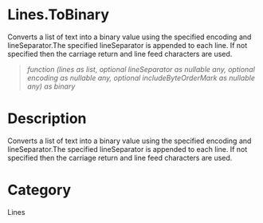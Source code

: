 ﻿# Lines.ToBinary
Converts a list of text into a binary value using the specified encoding and lineSeparator.The specified lineSeparator is appended to each line.  If not specified then the carriage return and line feed characters are used.
> _function (lines as list, optional lineSeparator as nullable any, optional encoding as nullable any, optional includeByteOrderMark as nullable any) as binary_
# Description 
Converts a list of text into a binary value using the specified encoding and lineSeparator.The specified lineSeparator is appended to each line.  If not specified then the carriage return and line feed characters are used.
# Category 
Lines
